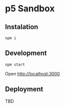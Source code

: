 # p5 Sandbox

## Instalation

```
npm i
```

## Development

```
npm start
```

Open [http://localhost:3000]()

## Deployment

TBD
